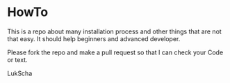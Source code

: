 # HowTo
This is a repo about many installation process and other things that are not that easy. It should help beginners and advanced developer.


Please fork the repo and make a pull request so that I can check your Code or text.

LukScha
